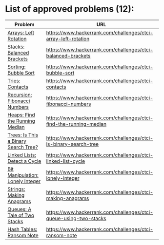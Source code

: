# List of approved problems (12):

Problem | URL
------- | ---
[Arrays: Left Rotation](https://www.hackerrank.com/challenges/ctci-array-left-rotation) | https://www.hackerrank.com/challenges/ctci-array-left-rotation
[Stacks: Balanced Brackets](https://www.hackerrank.com/challenges/ctci-balanced-brackets) | https://www.hackerrank.com/challenges/ctci-balanced-brackets
[Sorting: Bubble Sort](https://www.hackerrank.com/challenges/ctci-bubble-sort) | https://www.hackerrank.com/challenges/ctci-bubble-sort
[Tries: Contacts](https://www.hackerrank.com/challenges/ctci-contacts) | https://www.hackerrank.com/challenges/ctci-contacts
[Recursion: Fibonacci Numbers](https://www.hackerrank.com/challenges/ctci-fibonacci-numbers) | https://www.hackerrank.com/challenges/ctci-fibonacci-numbers
[Heaps: Find the Running Median](https://www.hackerrank.com/challenges/ctci-find-the-running-median) | https://www.hackerrank.com/challenges/ctci-find-the-running-median
[Trees: Is This a Binary Search Tree?](https://www.hackerrank.com/challenges/ctci-is-binary-search-tree) | https://www.hackerrank.com/challenges/ctci-is-binary-search-tree
[Linked Lists: Detect a Cycle](https://www.hackerrank.com/challenges/ctci-linked-list-cycle) | https://www.hackerrank.com/challenges/ctci-linked-list-cycle
[Bit Manipulation: Lonely Integer](https://www.hackerrank.com/challenges/ctci-lonely-integer) | https://www.hackerrank.com/challenges/ctci-lonely-integer
[Strings: Making Anagrams](https://www.hackerrank.com/challenges/ctci-making-anagrams) | https://www.hackerrank.com/challenges/ctci-making-anagrams
[Queues: A Tale of Two Stacks](https://www.hackerrank.com/challenges/ctci-queue-using-two-stacks) | https://www.hackerrank.com/challenges/ctci-queue-using-two-stacks
[Hash Tables: Ransom Note](https://www.hackerrank.com/challenges/ctci-ransom-note) | https://www.hackerrank.com/challenges/ctci-ransom-note